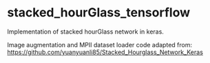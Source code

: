 # stacked_hourGlass_tensorflow
Implementation of stacked hourGlass network in keras.

Image augmentation and MPII dataset loader code adapted from: https://github.com/yuanyuanli85/Stacked_Hourglass_Network_Keras

